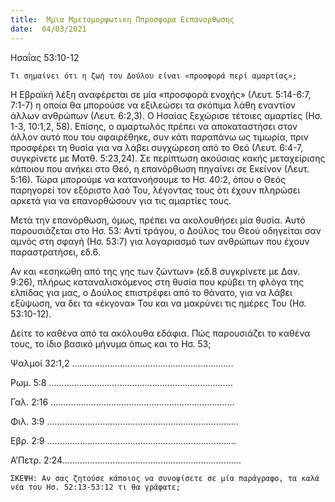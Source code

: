 ```yaml
---
title:  Μμια Μμεταμορφωτικη Ππροσφορα Εεπανορθωσης
date:  04/03/2021
---
```


Ησαΐας 53:10-12

`Τι σημαίνει ότι η ζωή του Δούλου είναι «προσφορά περί αμαρτίας»;`

Η Εβραϊκή λέξη αναφέρεται σε μία «προσφορά ενοχής» (Λευτ. 5:14-6:7, 7:1-7) η οποία θα μπορούσε να εξιλεώσει τα σκόπιμα λάθη εναντίον άλλων ανθρώπων (Λευτ. 6:2,3). Ο Ησαίας ξεχώρισε τέτοιες αμαρτίες (Ησ. 1-3, 10:1,2, 58). Επίσης, ο αμαρτωλός πρέπει να αποκαταστήσει στον άλλον αυτό που του αφαιρέθηκε, συν κάτι παραπάνω ως τιμωρία, πριν προσφέρει τη θυσία για να λάβει συγχώρεση από το Θεό (Λευτ. 6:4-7, συγκρίνετε με Ματθ. 5:23,24). Σε περίπτωση ακούσιας κακής μεταχείρισης κάποιου που ανήκει στο Θεό, η επανόρθωση πηγαίνει σε Εκείνον (Λευτ. 5:16). Τώρα μπορούμε να κατανοήσουμε το Ησ. 40:2, όπου ο Θεός παρηγορεί τον εξόριστο λαό Του, λέγοντας τους ότι έχουν πληρώσει αρκετά για να επανορθώσουν για τις αμαρτίες τους.

Μετά την επανόρθωση, όμως, πρέπει να ακολουθήσει μία θυσία. Αυτό παρουσιάζεται στο Ησ. 53: Αντί τράγου, ο Δούλος του Θεού οδηγείται σαν αμνός στη σφαγή (Ησ. 53:7) για λογαριασμό των ανθρώπων που έχουν παραστρατήσει, εδ.6.

Αν και «εσηκώθη από της γης των ζώντων» (εδ.8 συγκρίνετε με Δαν. 9:26), πλήρως καταναλισκόμενος στη θυσία που κρύβει τη φλόγα της ελπίδας για μας, ο Δούλος επιστρέφει από το θάνατο, για να λάβει εξύψωση, να δει τα «έκγονα» Του και να μακρύνει τις ημέρες Του (Ησ. 53:10-12).

Δείτε το καθένα από τα ακόλουθα εδάφια. Πώς παρουσιάζει το καθένα τους, το ίδιο βασικό μήνυμα όπως και το Ησ. 53;

Ψαλμοί 32:1,2  …………..…………………………………………..

Ρωμ. 5:8  …..…………….…………………………………………….

Γαλ. 2:16 …..………….……………………………………………….

Φιλ. 3:9 ...…..………….……………………………………………….

Εβρ. 2:9 .…..……….….……………………………………………….

Α’Πετρ. 2:24...………….……………………………………………….

`ΣΚΕΨΗ: Αν σας ζητούσε κάποιος να συνοψίσετε σε μία παράγραφο, τα καλά νέα του Ησ. 52:13-53:12 τι θα γράφατε;`